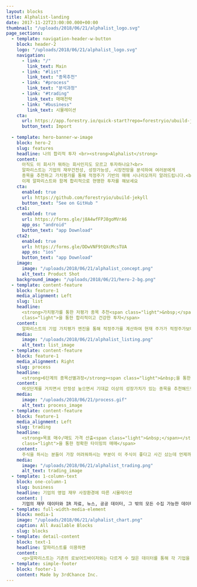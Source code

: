 ```yaml
---
layout: blocks
title: Alphalist-landing
date: 2017-11-22T23:00:00.000+00:00
thumbnail: "/uploads/2018/06/21/alphalist_logo.svg"
page_sections:
  - template: navigation-header-w-button
    block: header-2
    logo: "/uploads/2018/06/21/alphalist_logo.svg"
    navigation:
      - link: "/"
        link_text: Main
      - link: "#list"
        link_text: "종목추천"
      - link: "#process"
        link_text: "분석과정"
      - link: "#trading"
        link_text: 매매전략
      - link: "#business"
        link_text: 시뮬레이션
    cta:
      url: https://app.forestry.io/quick-start?repo=forestryio/ubuild-jekyll&provider=github&engine=jekyll
      button_text: Import
      
  - template: hero-banner-w-image
    block: hero-2
    slug: features
    headline: 나의 합리적 투자 <br><strong>Alphalist</strong>
    content:
      아직도 이 회사가 뭐하는 회사인지도 모르고 투자하나요?<br>
      알파리스트는 기업의 재무건전성, 성장가능성, 시장전망을 분석하여 여러분에게 
      종목을 추천하고 가치평가를 통해 적정주가 기반의 매매 시나리오까지 알려드립니다.<br> 
      이제 알파리스트와 함께 합리적으로 현명한 투자를 해보세요 
    cta:
      enabled: true
      url: https://github.com/forestryio/ubuild-jekyll
      button_text: "See on GitHub "
    cta1:
      enabled: true
      url: https://forms.gle/j8A4wfFPJ8goMVrA6
      app_os: "android"
      button_text: "app Download"
    cta2:
      enabled: true
      url: https://forms.gle/DDwVNF9tQXcMcsTUA
      app_os: "ios"
      button_text: "app Download"
    image:
      image: "/uploads/2018/06/21/alphalist_concept.png"
      alt_text: Product Shot
    background_image: "/uploads/2018/06/21/hero-2-bg.png"
  - template: content-feature
    block: feature-1
    media_alignment: Left
    slug: list
    headline:
      <strong>가치평가를 통한 저평가 종목 추천<span class="light">&nbsp;</span></strong><span
      class="light">을 통한 합리적이고 건강한 투자</span>
    content:
      알파리스트의 기업 가치평가 엔진을 통해 적정주가를 계산하여 현재 주가가 적정주가보다 저평가되어 있고 성장가치가 높은 종목을 추천합니다.
    media:
      image: "/uploads/2018/06/21/alphalist_listing.png"
      alt_text: list_image
  - template: content-feature
    block: feature-1
    media_alignment: Right
    slug: process
    headline:
      <strong>6단계의 종목선별과정</strong><span class="light">&nbsp;을 통한 합리적인 투자종목 추천</span>
    content:
      여섯단계를 거치면서 안정성 높으면서 기대값 이상의 성장가치가 있는 종목을 추천해드립니다.
    media:
      image: "/uploads/2018/06/21/process.gif"
      alt_text: process_image
  - template: content-feature
    block: feature-1
    media_alignment: Left
    slug: trading
    headline:
      <strong>목표 매수/매도 가격 산출<span class="light">&nbsp;</span></strong><span
      class="light">을 통한 정확한 타이밍의 매매</span>
    content:
      주식을 하시는 분들이 가장 어려워하시는 부분이 이 주식이 좋다고 사긴 샀는데 언제까지 들고 있어야 하는지 언제 팔아야 하는지 가격이 떨어지면 손절해야 하는건지 더 사야하는 건지를 아무도 알려주지 않는다는 것입니다. 알파리스트는 가치평가로 산출된 매수 가격 및 매도 가격을 통해 매매 전략을 세울 수 있도록 도와드립니다. 
    media:
      image: "/uploads/2018/06/21/alphalist_trading.png"
      alt_text: trading_image
  - template: 1-column-text
    block: one-column-1
    slug: business
    headline: 기업의 영업 재무 사장환경에 따른 시뮬레이션
    content: |
      기업의 재무 데이터와 IR 자료, 뉴스, 공공 데이터, 그 밖의 모든 수집 가능한 데이터를 분석하여 추후 기업의 영업활동에 대한 시뮬레이션을 통해 미래의 기업 현금흐름을 추정하여 기업가치를 산출합니다.
  - template: full-width-media-element
    block: media-1
    image: "/uploads/2018/06/21/alphalist_chart.png"
    caption: All Available Blocks
    slug: blocks
  - template: detail-content
    block: text-1
    headline: 알파리스트를 이용하면
    content:
      <p>알파리스트는 기존의 로보어드바이저와는 다르게 수 많은 데이터를 통해 각 기업을 세부적으로 분석하여 여러분에게 투자 정보를 제공하는 로보 에널리스트 서비스입니다.</p><ol><li><p>어떻게 기업을 분석하면 좋은 기업에 투자할 수 있는지 알려드립니다. <br>저희는 그냥 픽 찍어주는 서비스가 아닙니다.</p></li><li><p>호재라고 사고 악재라고 파는게 아닌 얼마짜리 호재인지 얼마짜리 악재인지 파악할 수 있습니다. <br>저희는 여러분의 실력을 키워드립니다.</p></li><li><p>다른 사람이 이야기하는 고오급 정보에 휘둘리지 않을 수 있습니다. <br>이제 깜깜이 투자가 아닌 알파리스트와 합리적인 투자를 하세요. </p></li></ol>
  - template: simple-footer
    block: footer-1
    content: Made by 3rdChance Inc.
---
```

